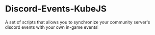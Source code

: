 # Discord-Events-KubeJS
A set of scripts that allows you to synchronize your community server's discord events with your own in-game events!
